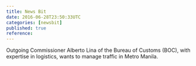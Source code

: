 ```yaml
---
title: News Bit
date: 2016-06-28T23:50:33UTC
categories: [newsbit]
published: true
reference: 
---
```


Outgoing Commissioner Alberto Lina of the Bureau of Customs (BOC), with expertise in logistics, wants to manage traffic in Metro Manila.
